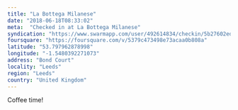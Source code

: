 ```yaml
---
title: "La Bottega Milanese"
date: "2018-06-18T08:33:02"
meta:  "Checked in at La Bottega Milanese"
syndication: "https://www.swarmapp.com/user/492614834/checkin/5b27602ed0a149002c6c6103"
foursquare: "https://foursquare.com/v/5379c473498e73acaa0b808a"
latitude: "53.797962878998"
longitude: "-1.5480392271073"
address: "Bond Court"
locality: "Leeds"
region: "Leeds"
country: "United Kingdom"
---
```

Coffee time!
